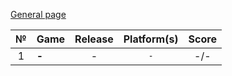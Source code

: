 [General page](../../)

|№|Game|Release|Platform(s)|Score|
|:---:|:---|:---:|:---:|:---:|
|1|**-**|-|`-`|-/-|
